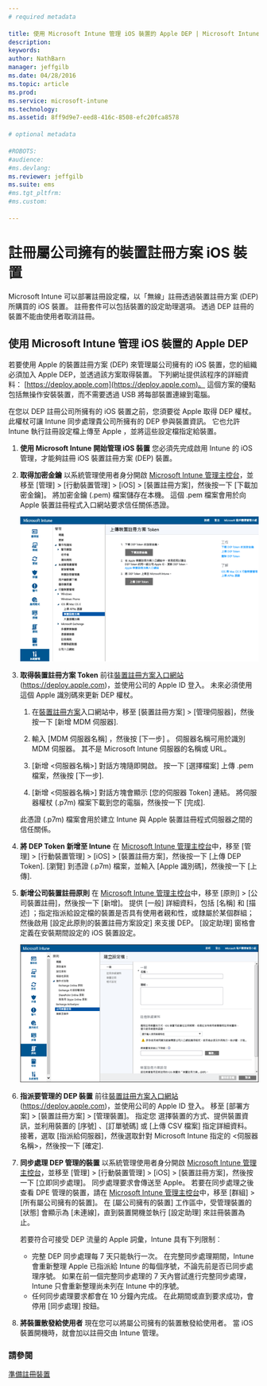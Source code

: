 ```yaml
---
# required metadata

title: 使用 Microsoft Intune 管理 iOS 裝置的 Apple DEP | Microsoft Intune
description:
keywords:
author: NathBarn
manager: jeffgilb
ms.date: 04/28/2016
ms.topic: article
ms.prod:
ms.service: microsoft-intune
ms.technology:
ms.assetid: 8ff9d9e7-eed8-416c-8508-efc20fca8578

# optional metadata

#ROBOTS:
#audience:
#ms.devlang:
ms.reviewer: jeffgilb
ms.suite: ems
#ms.tgt_pltfrm:
#ms.custom:

---
```


# 註冊屬公司擁有的裝置註冊方案 iOS 裝置
Microsoft Intune 可以部署註冊設定檔，以「無線」註冊透過裝置註冊方案 (DEP) 所購買的 iOS 裝置。 註冊套件可以包括裝置的設定助理選項。 透過 DEP 註冊的裝置不能由使用者取消註冊。

## 使用 Microsoft Intune 管理 iOS 裝置的 Apple DEP
若要使用 Apple 的裝置註冊方案 (DEP) 來管理屬公司擁有的 iOS 裝置，您的組織必須加入 Apple DEP，並透過該方案取得裝置。 下列網址提供該程序的詳細資料：  [https://deploy.apple.com](https://deploy.apple.com)。 這個方案的優點包括無操作安裝裝置，而不需要透過 USB 將每部裝置連線到電腦。

在您以 DEP 註冊公司所擁有的 iOS 裝置之前，您須要從 Apple 取得 DEP 權杖。 此權杖可讓 Intune 同步處理貴公司所擁有的 DEP 參與裝置資訊。 它也允許 Intune 執行註冊設定檔上傳至 Apple ，並將這些設定檔指定給裝置。

1.  **使用 Microsoft Intune 開始管理 iOS 裝置**
    您必須先完成啟用 Intune 的 iOS 管理，才能夠註冊 iOS 裝置註冊方案 (DEP) 裝置。

2.  **取得加密金鑰**
    以系統管理使用者身分開啟 [Microsoft Intune 管理主控台](http://manage.microsoft.com)，並移至 [管理] &gt; [行動裝置管理] &gt; [iOS] &gt; [裝置註冊方案]，然後按一下 [下載加密金鑰]。 將加密金鑰 (.pem) 檔案儲存在本機。 這個 .pem 檔案會用於向 Apple 裝置註冊程式入口網站要求信任關係憑證。

      ![更新裝置註冊方案 Token](../media/dev-sa-ios-dep.png)

3.  **取得裝置註冊方案 Token**
    前往[裝置註冊方案入口網站](https://deploy.apple.com) (https://deploy.apple.com)，並使用公司的 Apple ID 登入。 未來必須使用這個 Apple 識別碼來更新 DEP 權杖。

    1.  在[裝置註冊方案](https://deploy.apple.com)入口網站中，移至 [裝置註冊方案] &gt; [管理伺服器]，然後按一下 [新增 MDM 伺服器].

    2.  輸入 [MDM 伺服器名稱]  ，然後按 [下一步] 。 伺服器名稱可用於識別 MDM 伺服器。 其不是 Microsoft Intune 伺服器的名稱或 URL。

    3.  [新增 &lt;伺服器名稱&gt;] 對話方塊隨即開啟。 按一下 [選擇檔案] 上傳 .pem 檔案，然後按 [下一步].

    4.  [新增 &lt;伺服器名稱&gt;] 對話方塊會顯示 [您的伺服器 Token] 連結。 將伺服器權杖 (.p7m) 檔案下載到您的電腦，然後按一下 [完成].

    此憑證 (.p7m) 檔案會用於建立 Intune 與 Apple 裝置註冊程式伺服器之間的信任關係。

4.  **將 DEP Token 新增至 Intune**
    在 [Microsoft Intune 管理主控台](http://manage.microsoft.com)中，移至 [管理] &gt; [行動裝置管理] &gt; [iOS] &gt; [裝置註冊方案]，然後按一下 [上傳 DEP Token]. [瀏覽] 到憑證 (.p7m) 檔案，並輸入 [Apple 識別碼]，然後按一下 [上傳].

5.  **新增公司裝置註冊原則**
    在 [Microsoft Intune 管理主控台](http://manage.microsoft.com)中，移至 [原則] &gt; [公司裝置註冊]，然後按一下 [新增]。 提供 [一般]  詳細資料，包括 [名稱]  和 [描述] ；指定指派給設定檔的裝置是否具有使用者親和性，或隸屬於某個群組；然後啟用 [設定此原則的裝置註冊方案設定]  來支援 DEP。 [設定助理]  窗格會定義在安裝期間設定的 iOS 裝置設定。

      ![設定助理窗格](../media/pol-sa-corp-enroll.png)

6.  **指派要管理的 DEP 裝置**
    前往[裝置註冊方案入口網站](https://deploy.apple.com) (https://deploy.apple.com)，並使用公司的 Apple ID 登入。 移至 [部署方案] &gt; [裝置註冊方案] &gt; [管理裝置]。 指定您 選擇裝置的方式、提供裝置資訊，並利用裝置的 [序號] 、[訂單號碼] 或 [上傳 CSV 檔案] 指定詳細資料。 接著，選取 [指派給伺服器]，然後選取針對 Microsoft Intune 指定的 &lt;伺服器名稱&gt;，然後按一下 [確定].

7.  **同步處理 DEP 管理的裝置**
    以系統管理使用者身分開啟 [Microsoft Intune 管理主控台](http://manage.microsoft.com)，並移至 [管理] &gt; [行動裝置管理] &gt; [iOS] &gt; [裝置註冊方案]，然後按一下 [立即同步處理]。 同步處理要求會傳送至 Apple。 若要在同步處理之後查看 DPE 管理的裝置，請在 [Microsoft Intune 管理主控台](http://manage.microsoft.com)中，移至 [群組] &gt; [所有屬公司擁有的裝置]。 在 [屬公司擁有的裝置] 工作區中，受管理裝置的 [狀態] 會顯示為 [未連線]，直到裝置開機並執行 [設定助理] 來註冊裝置為止。

    若要符合可接受 DEP 流量的 Apple 詞彙，Intune 具有下列限制︰
     -  完整 DEP 同步處理每 7 天只能執行一次。 在完整同步處理期間，Intune 會重新整理 Apple 已指派給 Intune 的每個序號，不論先前是否已同步處理序號。 如果在前一個完整同步處理的 7 天內嘗試進行完整同步處理，Intune 只會重新整理尚未列在 Intune 中的序號。
     -  任何同步處理要求都會在 10 分鐘內完成。 在此期間或直到要求成功，會停用 [同步處理] 按鈕。

8.  **將裝置散發給使用者**
    現在您可以將屬公司擁有的裝置散發給使用者。 當 iOS 裝置開機時，就會加以註冊交由 Intune 管理。



### 請參閱
[準備註冊裝置](get-ready-to-enroll-devices-in-microsoft-intune.md)


<!--HONumber=May16_HO1-->


